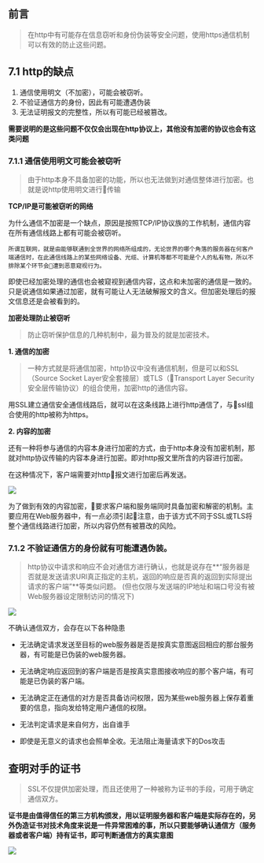 ## 前言

> 在http中有可能存在信息窃听和身份伪装等安全问题，使用https通信机制可以有效的防止这些问题。

## 7.1 http的缺点

1. 通信使用明文（不加密），可能会被窃听。
2. 不验证通信方的身份，因此有可能遭遇伪装
3. 无法证明报文的完整性，所以有可能已经被篡改。

**需要说明的是这些问题不仅仅会出现在http协议上，其他没有加密的协议也会有这类问题**

### 7.1.1 通信使用明文可能会被窃听

> 由于http本身不具备加密的功能，所以也无法做到对通信整体进行加密。也就是说http使用明文进行传输

**TCP/IP是可能被窃听的网络**

为什么通信不加密是一个缺点，原因是按照TCP/IP协议族的工作机制，通信内容在所有通信线路上都有可能会被窃听。

`所谓互联网，就是由能够联通到全世界的网络所组成的，无论世界的哪个角落的服务器在何客户端通信时，在此通信线路上的某些网络设备、光缆、计算机等都不可能是个人的私有物，所以不排除某个环节会遭到恶意窥视行为。`

即使已经加密处理的通信也会被窥视到通信内容，这点和未加密的通信是一致的。只是说通信如果通过加密，就有可能让人无法破解报文的含义。但加密处理后的报文信息还是会被看到的。

**加密处理防止被窃听**

> 防止窃听保护信息的几种机制中，最为普及的就是加密技术。

**1. 通信的加密**

> 一种方式就是将通信加密，http协议中没有通信机制，但是可以和SSL（Source Socket Layer安全套接层）或TLS（Transport Layer Security安全层传输协议）的组合使用，加密http的通信内容。

用SSL建立通信安全通信线路后，就可以在这条线路上进行http通信了，与ssl组合使用的http被称为https。

**2. 内容的加密**

还有一种将参与通信的内容本身进行加密的方式，由于http本身没有加密机制，那就对http协议传输的内容本身进行加密。即对http报文里所含的内容进行加密。

在这种情况下，客户端需要对http报文进行加密后再发送。

![](http://odssgnnpf.bkt.clouddn.com/jiami@2x.png)

为了做到有效的内容加密，要求客户端和服务端同时具备加密和解密的机制。主要应用在Web服务器中，有一点必须引起注意，由于该方式不同于SSL或TLS将整个通信线路进行加密，所以内容仍然有被篡改的风险。

### 7.1.2 不验证通信方的身份就有可能遭遇伪装。

> http协议中请求和响应不会对通信方进行确认，也就是说存在**“服务器是否就是发送请求URI真正指定的主机，返回的响应是否真的返回到实际提出请求的客户端”**等类似问题。
(但也仅限与发送端的IP地址和端口号没有被Web服务器设定限制访问的情况下)

![](http://odssgnnpf.bkt.clouddn.com/QQ20180217-161504@2x.png)


不确认通信双方，会存在以下各种隐患

* 无法确定请求发送至目标的web服务器是否是按真实意图返回相应的那台服务器，有可能是已伪装的web服务器。

* 无法确定响应返回到的客户端是否是按真实意图接收响应的那个客户端，有可能是已伪装的客户端。

* 无法确定正在通信的对方是否具备访问权限，因为某些web服务器上保存着重要的信息，指向发给特定用户通信的权限。

* 无法判定请求是来自何方，出自谁手

* 即使是无意义的请求也会照单全收。无法阻止海量请求下的Dos攻击


## 查明对手的证书

> SSL不仅提供加密处理，而且还使用了一种被称为证书的手段，可用于确定通信双方。

**证书是由值得信任的第三方机构颁发，用以证明服务器和客户端是实际存在的，另外伪造证书对技术角度来说是一件异常困难的事，所以只要能够确认通信方（服务器或者客户端）持有证书，即可判断通信方的真实意图**

![](http://odssgnnpf.bkt.clouddn.com/QQ20180217-162526@2x.png)


